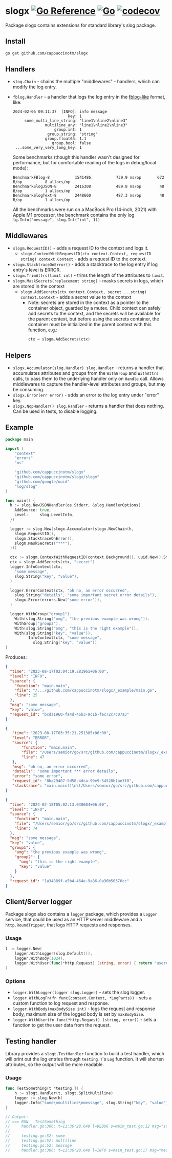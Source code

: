# slogx [![Go Reference](https://pkg.go.dev/badge/github.com/cappuccinotm/slogx.svg)](https://pkg.go.dev/github.com/cappuccinotm/slogx) [![Go](https://github.com/cappuccinotm/slogx/actions/workflows/go.yaml/badge.svg)](https://github.com/cappuccinotm/slogx/actions/workflows/go.yaml) [![codecov](https://codecov.io/gh/cappuccinotm/slogx/branch/master/graph/badge.svg?token=ueQqCRqxxS)](https://codecov.io/gh/cappuccinotm/slogx)
Package slogx contains extensions for standard library's slog package.

## Install
```bash
go get github.com/cappuccinotm/slogx
```

## Handlers
- `slog.Chain` - chains the multiple "middlewares" - handlers, which can modify the log entry.
- `fblog.Handler` - a handler that logs the log entry in the [fblog-like](https://github.com/brocode/fblog) format, like:
  ```
  2024-02-05 09:11:37  [INFO]: info message
                          key: 1
       some_multi_line_string: "line1\nline2\nline3"
                multiline_any: "line1\nline2\nline3"
                    group.int: 1
                 group.string: "string"
                group.float64: 1.1
                   group.bool: false
   ...some_very_very_long_key: 1
  ```

  Some benchmarks (though this handler wasn't designed for performance, but for comfortable reading of the logs in debug/local mode):
  ```
  BenchmarkFBlog-8       	 1541486	       739.9 ns/op	     672 B/op	       8 allocs/op
  BenchmarkSlogJSON-8   	 2416308	       489.8 ns/op	      48 B/op	       1 allocs/op
  BenchmarkSlogText-8   	 2448660	       487.3 ns/op	      48 B/op	       1 allocs/op
  ```
  
  All the benchmarks were run on a MacBook Pro (14-inch, 2021) with Apple M1 processor, the benchmark contains the only log `lg.Info("message", slog.Int("int", 1))`

## Middlewares
- `slogm.RequestID()` - adds a request ID to the context and logs it.
  - `slogm.ContextWithRequestID(ctx context.Context, requestID string) context.Context` - adds a request ID to the context.
- `slogm.StacktraceOnError()` - adds a stacktrace to the log entry if log entry's level is ERROR.
- `slogm.TrimAttrs(limit int)` - trims the length of the attributes to `limit`.
- `slogm.MaskSecrets(replacement string)` - masks secrets in logs, which are stored in the context
  - `slogm.AddSecrets(ctx context.Context, secret ...string) context.Context` - adds a secret value to the context
    - Note: secrets are stored in the context as a pointer to the container object, guarded by a mutex. Child context 
      can safely add secrets to the context, and the secrets will be available for the parent context, but before
      using the secrets container, the container must be initialized in the parent context with this function, e.g.:
      ```go
      ctx = slogm.AddSecrets(ctx)
      ```

## Helpers
- `slogx.Accumulator(slog.Handler) slog.Handler` - returns a handler that accumulates attributes and groups from the `WithGroup` and `WithAttrs` calls, to pass them to the underlying handler only on `Handle` call. Allows middlewares to capture the handler-level attributes and groups, but may be consuming.
- `slogx.Error(err error)` - adds an error to the log entry under "error" key.
- `slogx.NopHandler() slog.Handler` - returns a handler that does nothing. Can be used in tests, to disable logging.

## Example

```go
package main

import (
	"context"
	"errors"
	"os"

	"github.com/cappuccinotm/slogx"
	"github.com/cappuccinotm/slogx/slogm"
	"github.com/google/uuid"
	"log/slog"
)

func main() {
  h := slog.NewJSONHandler(os.Stderr, &slog.HandlerOptions{
    AddSource: true,
    Level:     slog.LevelInfo,
  })

  logger := slog.New(slogx.Accumulator(slogx.NewChain(h,
    slogm.RequestID(),
    slogm.StacktraceOnError(),
    slogm.MaskSecrets("***"),
  )))

  ctx := slogm.ContextWithRequestID(context.Background(), uuid.New().String())
  ctx = slogm.AddSecrets(ctx, "secret")
  logger.InfoContext(ctx,
    "some message",
    slog.String("key", "value"),
  )

  logger.ErrorContext(ctx, "oh no, an error occurred",
    slog.String("details", "some important secret error details"),
    slogx.Error(errors.New("some error")),
  )

  logger.WithGroup("group1").
    With(slog.String("omg", "the previous example was wrong")).
    WithGroup("group2").
    With(slog.String("omg", "this is the right example")).
    With(slog.String("key", "value")).
          InfoContext(ctx, "some message",
            slog.String("key", "value"))
}
```

Produces:
```json
{
  "time": "2023-08-17T02:04:19.281961+06:00",
  "level": "INFO",
  "source": {
    "function": "main.main",
    "file": "/.../github.com/cappuccinotm/slogx/_example/main.go",
    "line": 25
  },
  "msg": "some message",
  "key": "value",
  "request_id": "bcda1960-fa4d-46b3-9c1b-fec72c7c07a3"
}
```
``` json
{
   "time": "2023-08-17T03:35:21.251385+06:00",
   "level": "ERROR",
   "source": {
       "function": "main.main",
       "file": "/Users/semior/go/src/github.com/cappuccinotm/slogx/_example/main.go",
       "line": 47
   },
   "msg": "oh no, an error occurred",
   "details": "some important *** error details",
   "error": "some error",
   "request_id": "8ba29407-5d58-4dca-99e9-54528b1ae3f0",
   "stacktrace": "main.main()\n\t/Users/semior/go/src/github.com/cappuccinotm/slogx/_example/main.go:47 +0x4a4\n"
}
```
```json
{
  "time": "2024-02-18T05:02:13.030604+06:00",
  "level": "INFO",
  "source": {
    "function": "main.main",
    "file": "/Users/semior/go/src/github.com/cappuccinotm/slogx/_example/main.go",
    "line": 74
  },
  "msg": "some message",
  "key": "value",
  "group1": {
    "omg": "the previous example was wrong",
    "group2": {
      "omg": "this is the right example",
      "key": "value"
    }
  },
  "request_id": "1a34889f-a5b4-464e-9a86-0a30b50376cc"
}
```

## Client/Server logger
Package slogx also contains a `logger` package, which provides a `Logger` service, that could be used
as an HTTP server middleware and a `http.RoundTripper`, that logs HTTP requests and responses.

### Usage
```go
l := logger.New(
    logger.WithLogger(slog.Default()),
    logger.WithBody(1024),
    logger.WithUser(func(*http.Request) (string, error) { return "username", nil }),
)
```

### Options
- `logger.WithLogger(logger slog.Logger)` - sets the slog logger.
- `logger.WithLogFn(fn func(context.Context, *LogParts))` - sets a custom function to log request and response.
- `logger.WithBody(maxBodySize int)` - logs the request and response body, maximum size of the logged body is set by `maxBodySize`.
- `logger.WithUser(fn func(*http.Request) (string, error))` - sets a function to get the user data from the request.

## Testing handler
Library provides a `slogt.TestHandler` function to build a test handler, which will print out the log entries through `testing.T`'s `Log` function. It will shorten attributes, so the output will be more readable.

### Usage
```go
func TestSomething(t *testing.T) {
    h := slogt.Handler(t, slogt.SplitMultiline)
    logger := slog.New(h)
    logger.Info("some\nmultiline\nmessage", slog.String("key", "value"))
}

// Output:
// === RUN   TestSomething
//     handler.go:306: t=11:36:28.649 l=DEBUG s=main_test.go:12 msg="some single-line message" key=value group.groupKey=groupValue
//     
//     testing.go:52: some
//     testing.go:52: multiline
//     testing.go:52: message
//     handler.go:306: t=11:36:28.649 l=INFO s=main_test.go:17 msg="message with newlines has been printed to t.Log" key=value
```

